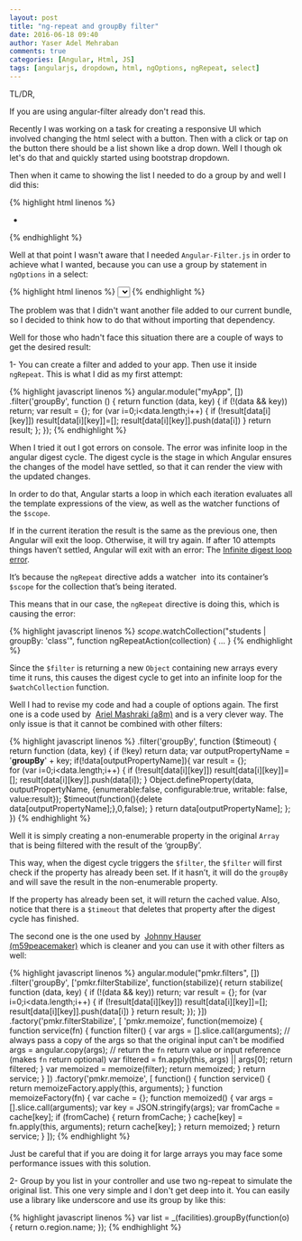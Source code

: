 ```yaml
---
layout: post
title: "ng-repeat and groupBy filter"
date: 2016-06-18 09:40
author: Yaser Adel Mehraban
comments: true
categories: [Angular, Html, JS]
tags: [angularjs, dropdown, html, ngOptions, ngRepeat, select]
---
```

TL/DR,

If you are using angular-filter already don't read this.

Recently I was working on a task for creating a responsive UI which involved changing the html select with a button. Then with a click or tap on the button there should be a list shown like a drop down. Well I though ok let's do that and quickly started using bootstrap dropdown.
<!--more-->
Then when it came to showing the list I needed to do a group by and well I did this:

{% highlight html linenos %}
<ul>
  <li data-ng-repeat="facility in facilities | groupBy: 'region.name'" ></li>
</ul>
{% endhighlight %}

Well at that point I wasn't aware that I needed `Angular-Filter.js` in order to achieve what I wanted, because you can use a group by statement in `ngOptions` in a select:

{% highlight html linenos %}
<select ng-model="myColor" ng-options="color.name group by color.shade for color in colors">
</select>
{% endhighlight %}

The problem was that I didn't want another file added to our current bundle, so I decided to think how to do that without importing that dependency.

Well for those who hadn't face this situation there are a couple of ways to get the desired result:

1- You can create a filter and added to your app. Then use it inside `ngRepeat`. This is what I did as my first attempt:

{% highlight javascript linenos %}
angular.module("myApp", [])
.filter('groupBy', function () {
    return function (data, key) {
        if (!(data && key)) return;
        var result = {};
        for (var i=0;i<data.length;i++) {
            if (!result[data[i][key]])
                result[data[i][key]]=[];
            result[data[i][key]].push(data[i])
        }
        return result;
    };
});
{% endhighlight %}

When I tried it out I got errors on console. The error was infinite loop in the angular digest cycle. The digest cycle is the stage in which Angular ensures the changes of the model have settled, so that it can render the view with the updated changes. 

In order to do that, Angular starts a loop in which each iteration evaluates all the template expressions of the view, as well as the watcher functions of the `$scope`.

If in the current iteration the result is the same as the previous one, then Angular will exit the loop. Otherwise, it will try again. If after 10 attempts things haven’t settled, Angular will exit with an error: The [Infinite digest loop error](https://docs.angularjs.org/error/$rootScope/infdig).

It’s because the `ngRepeat` directive adds a watcher  into its container’s `$scope` for the collection that’s being iterated. 

This means that in our case, the `ngRepeat` directive is doing this, which is causing the error:

{% highlight javascript linenos %}
$scope.$watchCollection("students | groupBy: 'class'", function ngRepeatAction(collection) 
{
    ...
}
{% endhighlight %}

Since the `$filter` is returning a new `Object` containing new arrays every time it runs, this causes the digest cycle to get into an infinite loop for the `$watchCollection` function.

Well I had to revise my code and had a couple of options again. The first one is a code used by  [Ariel Mashraki (a8m)](https://github.com/a8m) and is a very clever way. The only issue is that it cannot be combined with other filters:

{% highlight javascript linenos %}
.filter('groupBy', function ($timeout) {
    return function (data, key) {
        if (!key) return data;
        var outputPropertyName = '__groupBy__' + key;
        if(!data[outputPropertyName]){
            var result = {};  
            for (var i=0;i&lt;data.length;i++) {
                if (!result[data[i][key]])
                    result[data[i][key]]=[];
                result[data[i][key]].push(data[i]);
            }
            Object.defineProperty(data, outputPropertyName, {enumerable:false, configurable:true, writable: false, value:result});
            $timeout(function(){delete data[outputPropertyName];},0,false);
        }
        return data[outputPropertyName];
    };
})
{% endhighlight %}

Well it is simply creating a non-enumerable property in the original `Array` that is being filtered with the result of the ‘groupBy’. 

This way, when the digest cycle triggers the `$filter`, the `$filter` will first check if the property has already been set. If it hasn’t, it will do the `groupBy` and will save the result in the non-enumerable property.

If the property has already been set, it will return the cached value. Also, notice that there is a `$timeout` that deletes that property after the digest cycle has finished.

The second one is the one used by  [Johnny Hauser (m59peacemaker)](https://github.com/m59peacemaker) which is cleaner and you can use it with other filters as well:

{% highlight javascript linenos %}
angular.module("pmkr.filters", [])
.filter('groupBy', ['pmkr.filterStabilize', function(stabilize){
    return stabilize( function (data, key) {
        if (!(data &amp;&amp; key)) return;
        var result = {};
        for (var i=0;i&lt;data.length;i++) {
            if (!result[data[i][key]])
                result[data[i][key]]=[];
            result[data[i][key]].push(data[i])
        }
        return result;
    });
}])
.factory('pmkr.filterStabilize', [
  'pmkr.memoize',
  function(memoize) {
    function service(fn) {
      function filter() {
        var args = [].slice.call(arguments);
        // always pass a copy of the args so that the original input can't be modified
        args = angular.copy(args);
        // return the `fn` return value or input reference (makes `fn` return optional)
        var filtered = fn.apply(this, args) || args[0];
        return filtered;
      }
      var memoized = memoize(filter);
      return memoized;
    }
    return service;
  }
])
.factory('pmkr.memoize', [
  function() {
    function service() {
      return memoizeFactory.apply(this, arguments);
    }
    function memoizeFactory(fn) {
      var cache = {};
      function memoized() {
        var args = [].slice.call(arguments);
        var key = JSON.stringify(args);
        var fromCache = cache[key];
        if (fromCache) {
          return fromCache;
        }
        cache[key] = fn.apply(this, arguments);
        return cache[key];
      }
      return memoized;
    }
    return service;
  }
]);
{% endhighlight %}

Just be careful that if you are doing it for large arrays you may face some performance issues with this solution.

2- Group by you list in your controller and use two ng-repeat to simulate the original list. This one very simple and I don't get deep into it. You can easily use a library like underscore and use its group by like this:

{% highlight javascript linenos %}
var list = _(facilities).groupBy(function(o) {
    return o.region.name;
});
{% endhighlight %}
